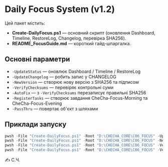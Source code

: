 # Daily Focus System (v1.2)

Цей пакет містить:
- **Create-DailyFocus.ps1** — основний скрипт (оновлення Dashboard, Timeline, RestoreLog, Changelog, перевірка SHA256).
- **README_FocusGuide.md** — короткий гайд-шпаргалка.

## Основні параметри
- `-UpdateStatus` — оновлює Dashboard / Timeline / RestoreLog
- `-UpdateChangelog` — робить запис у CHANGELOG
- `-NewVersion` — створює нову версію з SHA256 та підписом
- `-VerifyChecksums` — перевіряє контрольні суми
- `-AutoFix` — з `-VerifyChecksums` перезаписує правильні SHA256
- `-RegisterTasks` — створює завдання CheCha-Focus-Morning та CheCha-Focus-Evening
- `-PassThru` — повертає об'єкт з шляхами

## Приклади запуску
```powershell
pwsh -File "Create-DailyFocus.ps1" -Root "D:\CHECHA_CORE\C06_FOCUS" -UpdateStatus
pwsh -File "Create-DailyFocus.ps1" -Root "D:\CHECHA_CORE\C06_FOCUS" -NewVersion
pwsh -File "Create-DailyFocus.ps1" -Root "D:\CHECHA_CORE\C06_FOCUS" -VerifyChecksums
pwsh -File "Create-DailyFocus.ps1" -Root "D:\CHECHA_CORE\C06_FOCUS" -VerifyChecksums -AutoFix
```

✍️ С.Ч.
